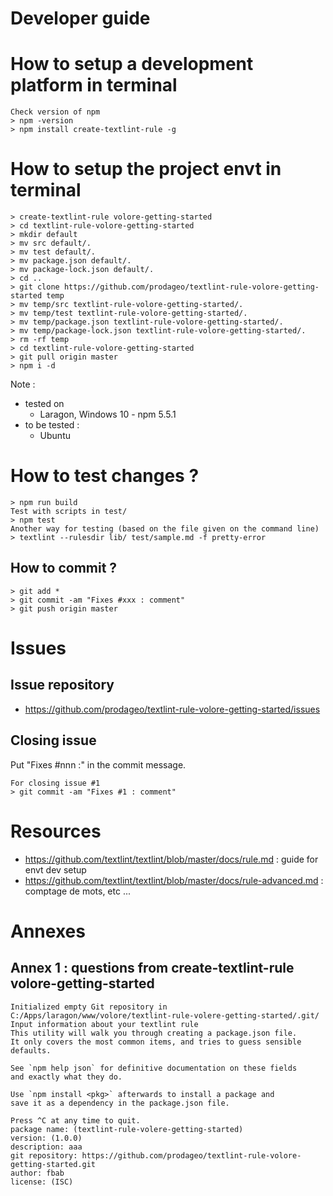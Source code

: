 # Developer guide

# How to setup a development platform in terminal
```
Check version of npm
> npm -version
> npm install create-textlint-rule -g
```

# How to setup the project envt in terminal
```
> create-textlint-rule volore-getting-started
> cd textlint-rule-volore-getting-started
> mkdir default
> mv src default/.
> mv test default/.
> mv package.json default/.
> mv package-lock.json default/.
> cd ..
> git clone https://github.com/prodageo/textlint-rule-volore-getting-started temp
> mv temp/src textlint-rule-volore-getting-started/.
> mv temp/test textlint-rule-volore-getting-started/.
> mv temp/package.json textlint-rule-volore-getting-started/.
> mv temp/package-lock.json textlint-rule-volore-getting-started/.
> rm -rf temp
> cd textlint-rule-volore-getting-started
> git pull origin master
> npm i -d
```
Note :
 - tested on 
   - Laragon, Windows 10 - npm 5.5.1
 - to be tested :
   - Ubuntu


# How to test changes ?
```
> npm run build
Test with scripts in test/
> npm test
Another way for testing (based on the file given on the command line)
> textlint --rulesdir lib/ test/sample.md -f pretty-error
```

## How to commit ?
```
> git add *
> git commit -am "Fixes #xxx : comment"
> git push origin master
```

# Issues

## Issue repository
 - https://github.com/prodageo/textlint-rule-volore-getting-started/issues
 
## Closing issue
Put "Fixes #nnn :" in the commit message.
```
For closing issue #1
> git commit -am "Fixes #1 : comment"
```

# Resources
 - https://github.com/textlint/textlint/blob/master/docs/rule.md : guide for envt dev setup
 - https://github.com/textlint/textlint/blob/master/docs/rule-advanced.md : comptage de mots, etc ...

# Annexes

## Annex 1 : questions from create-textlint-rule volore-getting-started
```
Initialized empty Git repository in C:/Apps/laragon/www/volore/textlint-rule-volere-getting-started/.git/
Input information about your textlint rule                                                               
This utility will walk you through creating a package.json file.                                         
It only covers the most common items, and tries to guess sensible defaults.                              
                                                                                                         
See `npm help json` for definitive documentation on these fields                                         
and exactly what they do.                                                                                
                                                                                                         
Use `npm install <pkg>` afterwards to install a package and                                              
save it as a dependency in the package.json file.                                                        
                                                                                                         
Press ^C at any time to quit.                                                                            
package name: (textlint-rule-volere-getting-started)                                                     
version: (1.0.0)                                                                                         
description: aaa                                                                                         
git repository: https://github.com/prodageo/textlint-rule-volore-getting-started.git                     
author: fbab                                                                                             
license: (ISC)       
```
